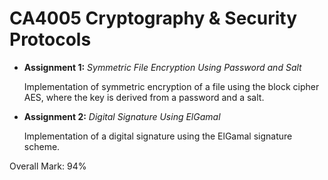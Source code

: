# CA4005 Cryptography & Security Protocols

- **Assignment 1:** *Symmetric File Encryption Using Password and Salt*

  Implementation of symmetric encryption of a file using the block cipher AES, where the key is derived from a password and a salt.

- **Assignment 2:** *Digital Signature Using ElGamal*

  Implementation of a digital signature using the ElGamal signature scheme.


Overall Mark: 94%
